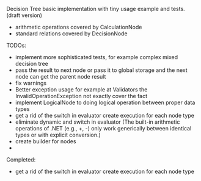 Decision Tree basic implementation with tiny usage example and tests.
(draft version)
- arithmetic operations covered by CalculationNode
- standard relations covered by DecisionNode

TODOs:
- implement more sophisticated tests, for example complex mixed decision tree
- pass the result to next node or pass it to global storage and the next node can get the parent node result
- fix warnings
- Better exception usage for example at Validators the InvalidOperationException not exactly cover the fact
- implement LogicalNode to doing logical operation between proper data types
- get a rid of the switch in evaluator create execution for each node type
- eliminate dynamic and switch in evaluator (The built-in arithmetic operations of .NET (e.g., +, -) only work generically between identical types or with explicit conversion.)
- create builder for nodes
- 
Completed:
- get a rid of the switch in evaluator create execution for each node type